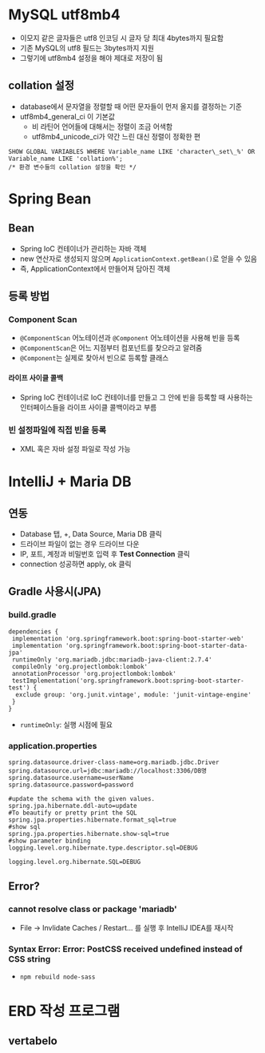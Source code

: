 # MySQL utf8mb4

- 이모지 같은 글자들은 utf8 인코딩 시 글자 당 최대 4bytes까지 필요함
- 기존 MySQL의 utf8 필드는 3bytes까지 지원
- 그렇기에 utf8mb4 설정을 해야 제대로 저장이 됨

## collation 설정

- database에서 문자열을 정렬할 때 어떤 문자들이 먼저 올지를 결정하는 기준
- utf8mb4_general_ci 이 기본값
  - 비 라틴어 언어들에 대해서는 정렬이 조금 어색함
  - utf8mb4_unicode_ci가 약간 느린 대신 정렬이 정확한 편



```mysql
SHOW GLOBAL VARIABLES WHERE Variable_name LIKE 'character\_set\_%' OR Variable_name LIKE 'collation%';
/* 환경 변수들의 collation 설정을 확인 */
```



# Spring Bean

## Bean

- Spring IoC 컨테이너가 관리하는 자바 객체
- new 연산자로 생성되지 않으며 `ApplicationContext.getBean()`로 얻을 수 있음
- 즉, ApplicationContext에서 만들어져 담아진 객체



## 등록 방법

### Component Scan

- `@ComponentScan` 어노테이션과 `@Component` 어노테이션을 사용해 빈을 등록
- `@ComponentScan`은 어느 지점부터 컴포넌트를 찾으라고 알려줌
- `@Component`는 실제로 찾아서 빈으로 등록할 클래스

#### 라이프 사이클 콜백

- Spring IoC 컨테이너로 IoC 컨테이너를 만들고 그 안에 빈을 등록할 때 사용하는 인터페이스들을 라이프 사이클 콜백이라고 부름



### 빈 설정파일에 직접 빈을 등록

- XML 혹은 자바 설정 파일로 작성 가능





# IntelliJ + Maria DB

## 연동

- Database 탭, +, Data Source, Maria DB 클릭
- 드라이브 파일이 없는 경우 드라이브 다운
- IP, 포트, 계정과 비밀번호 입력 후 **Test Connection** 클릭
- connection 성공하면 apply, ok 클릭



## Gradle 사용시(JPA)

### build.gradle

```
dependencies {
 implementation 'org.springframework.boot:spring-boot-starter-web'
 implementation 'org.springframework.boot:spring-boot-starter-data-jpa'
 runtimeOnly 'org.mariadb.jdbc:mariadb-java-client:2.7.4'
 compileOnly 'org.projectlombok:lombok'
 annotationProcessor 'org.projectlombok:lombok'
 testImplementation('org.springframework.boot:spring-boot-starter-test') {
  exclude group: 'org.junit.vintage', module: 'junit-vintage-engine'
 }
}
```

- `runtimeOnly`: 실행 시점에 필요



### application.properties

```
spring.datasource.driver-class-name=org.mariadb.jdbc.Driver
spring.datasource.url=jdbc:mariadb://localhost:3306/DB명
spring.datasource.username=userName
spring.datasource.password=password

#update the schema with the given values.
spring.jpa.hibernate.ddl-auto=update
#To beautify or pretty print the SQL
spring.jpa.properties.hibernate.format_sql=true
#show sql
spring.jpa.properties.hibernate.show-sql=true
#show parameter binding
logging.level.org.hibernate.type.descriptor.sql=DEBUG

logging.level.org.hibernate.SQL=DEBUG
```



## Error?

### cannot resolve class or package 'mariadb'

- File -> Invlidate Caches / Restart... 를 실행 후 IntelliJ IDEA를 재시작



### Syntax Error: Error: PostCSS received undefined instead of CSS string

- `npm rebuild node-sass`



# ERD 작성 프로그램

## vertabelo